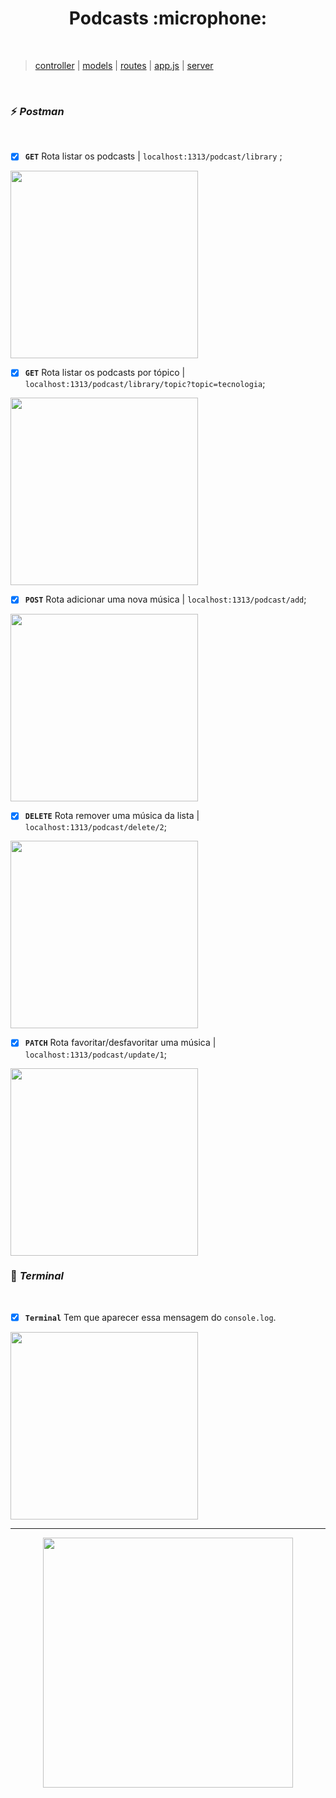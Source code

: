 <h1 align="center">  Podcasts :microphone: </h1> <br>

> [controller](src/../reprogramafy/src/controller/../../../controller/podcastsController.js)  | 
[models](src/../reprogramafy/src/models/../../../models/podcasts.json)  | 
[routes](src/../reprogramafy/src/routes/../../../routes/podcastsRoutes.js) |
[app.js](src/../reprogramafy/src/../../app.js) |
[server](src/../reprogramafy/../../server.js)

<br>

### :zap: *Postman* 
<br>


- [x]  **`GET`** Rota listar os podcasts | `localhost:1313/podcast/library` ;

<p>
  <img width="300" src="https://user-images.githubusercontent.com/84551213/171434415-5bb8b5f8-7230-403e-9eee-f5e04c5b2459.png" />
<br>
 
 - [x]  **`GET`** Rota listar os podcasts por tópico | `localhost:1313/podcast/library/topic?topic=tecnologia`;

<p>
  <img width="300" src="https://user-images.githubusercontent.com/84551213/171436972-e51c6c58-e16b-4489-8879-e7997528fe73.png" />
<br>
 
- [x]  **`POST`** Rota adicionar uma nova música | `localhost:1313/podcast/add`;

<p>
  <img width="300" src="https://user-images.githubusercontent.com/84551213/171434429-84d1273a-f235-4d92-a6b1-487a7b61d28f.png" />
<br>
 
- [x]  **`DELETE`** Rota remover uma música da lista | `localhost:1313/podcast/delete/2`;

<p>
  <img width="300" src="https://user-images.githubusercontent.com/84551213/171434408-b508349c-c8bc-409b-a57f-db0d2180f871.png" />
<br>

- [x]  **`PATCH`** Rota favoritar/desfavoritar uma música | `localhost:1313/podcast/update/1`;

<p>
  <img width="300" src="https://user-images.githubusercontent.com/84551213/171434427-9699f8dc-ff60-4482-968d-545b744a73ea.png" />
<br>

### :slot_machine: *Terminal* 
<br>

- [x]  **`Terminal`** Tem que aparecer essa mensagem do `console.log`.

<p>
  <img width="300" src="https://user-images.githubusercontent.com/84551213/171425835-453b4670-0a55-4962-a964-bafd01c2c0a8.png" />
<br>



----

<p align="center">
  <img src="https://user-images.githubusercontent.com/84551213/171409937-0b0ccf13-7f64-420d-b41d-c83eaabc3b51.gif" width= "400px"/>
</p>
